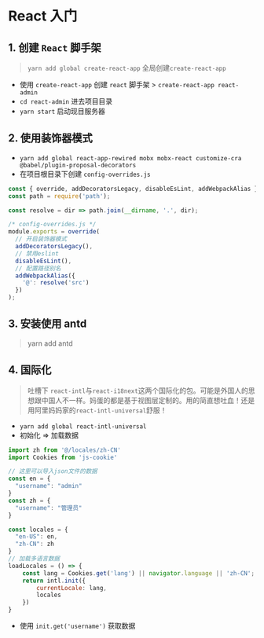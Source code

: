 # React 入门

## 1. 创建 `React` 脚手架

> `yarn add global create-react-app` 全局创建`create-react-app`

- 使用 `create-react-app` 创建 `react` 脚手架 > `create-react-app react-admin`
- `cd react-admin`  进去项目目录
- `yarn start` 启动现目服务器

## 2. 使用装饰器模式

- `yarn add global react-app-rewired mobx mobx-react customize-cra @babel/plugin-proposal-decorators`
- 在项目根目录下创建 `config-overrides.js`

```javascript
const { override, addDecoratorsLegacy, disableEsLint, addWebpackAlias } = require("customize-cra");
const path = require('path');

const resolve = dir => path.join(__dirname, '.', dir);

/* config-overrides.js */
module.exports = override(
  // 开启装饰器模式
  addDecoratorsLegacy(),
  // 禁用eslint
  disableEsLint(),
  // 配置路径别名
  addWebpackAlias({
    '@': resolve('src')
  })
);
```

## 3. 安装使用 antd 

> yarn add antd



## 4. 国际化

> 吐槽下 `react-intl`与`react-i18next`这两个国际化的包。可能是外国人的思想跟中国人不一样。妈蛋的都是基于视图层定制的。用的简直想吐血！还是用阿里妈妈家的`react-intl-universal`舒服！

- `yarn add global react-intl-universal` 
- 初始化 => 加载数据

```javascript
import zh from '@/locales/zh-CN'
import Cookies from 'js-cookie'

// 这里可以导入json文件的数据
const en = {
  "username": "admin"
}
const zh = {
  "username": "管理员"
}

const locales = {
  "en-US": en,
  "zh-CN": zh
}
// 加载多语言数据
loadLocales = () => {
    const lang = Cookies.get('lang') || navigator.language || 'zh-CN';
    return intl.init({
        currentLocale: lang,
        locales
    })
}
```

- 使用 `init.get('username')` 获取数据